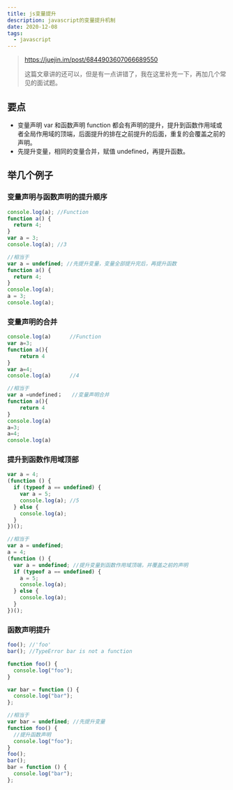 ```yaml
---
title: js变量提升
description: javascript的变量提升机制
date: 2020-12-08
tags:
  - javascript
---
```


> https://juejin.im/post/6844903607066689550
>
> 这篇文章讲的还可以，但是有一点讲错了，我在这里补充一下，再加几个常见的面试题。

## 要点

- 变量声明 var 和函数声明 function 都会有声明的提升，提升到函数作用域或者全局作用域的顶端，后面提升的排在之前提升的后面，重复的会覆盖之前的声明。
- 先提升变量，相同的变量合并，赋值 undefined，再提升函数。

## 举几个例子

### 变量声明与函数声明的提升顺序

```javascript
console.log(a); //Function
function a() {
  return 4;
}
var a = 3;
console.log(a); //3

//相当于
var a = undefined; //先提升变量，变量全部提升完后，再提升函数
function a() {
  return 4;
}
console.log(a);
a = 3;
console.log(a);
```

### 变量声明的合并

```javascript
console.log(a)      //Function
var a=3;
function a(){
    return 4
}
var a=4;
console.log(a)      //4

//相当于
var a =undefined；   //变量声明合并
function a(){
    return 4
}
console.log(a)
a=3;
a=4;
console.log(a)
```

### 提升到函数作用域顶部

```javascript
var a = 4;
(function () {
  if (typeof a == undefined) {
    var a = 5;
    console.log(a); //5
  } else {
    console.log(a);
  }
})();

//相当于
var a = undefined;
a = 4;
(function () {
  var a = undefined; //提升变量到函数作用域顶端，并覆盖之前的声明
  if (typeof a == undefined) {
    a = 5;
    console.log(a);
  } else {
    console.log(a);
  }
})();
```

### 函数声明提升

```javascript
foo(); //'foo'
bar(); //TypeError bar is not a function

function foo() {
  console.log("foo");
}

var bar = function () {
  console.log("bar");
};

//相当于
var bar = undefined; //先提升变量
function foo() {
  //提升函数声明
  console.log("foo");
}
foo();
bar();
bar = function () {
  console.log("bar");
};
```
